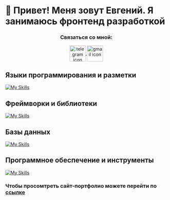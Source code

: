 # 👋 Привет! Меня зовут Евгений. Я занимаюсь фронтенд разработкой

<h3 align="center">Связаться со мной:</h3>
<section align="center">
  <a href="https://t.me/PaperCranejs" target="_blank">
    <img src="https://cdn-icons-png.flaticon.com/512/2111/2111646.png" align="center" alt="telegram icon" width="50" height="50">
  </a>
  
  <a href="eugene.pokalyuk@gmail.com" target="_blank">
    <img src="https://cdn-icons-png.flaticon.com/512/732/732200.png" align="center" alt="gmail icon" width="50" height="50">
  </a>
</section>

## Языки программирования и разметки
[![My Skills](https://skillicons.dev/icons?i=js,html,css)](https://skillicons.dev)
## Фреймворки и библиотеки
[![My Skills](https://skillicons.dev/icons?i=react,redux,ts,nodejs,express,d3,materialui,bootstrap)](https://skillicons.dev)
## Базы данных
[![My Skills](https://skillicons.dev/icons?i=mysql,sqlite,postgres)](https://skillicons.dev)
## Программное обеспечение и инструменты
[![My Skills](https://skillicons.dev/icons?i=git,github,figma,vscode,visualstudio,bash,replit,postman)](https://skillicons.dev)



### Чтобы просомтреть сайт-портфолио можете перейти по [ссылке](https://eugenepokalyuk.github.io/profile-new/)
